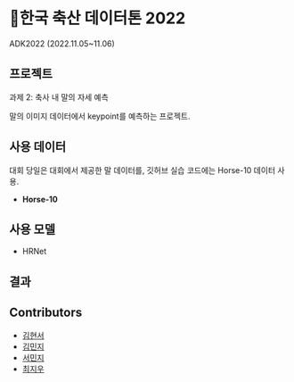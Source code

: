# 🐎한국 축산 데이터톤 2022 
ADK2022 (2022.11.05~11.06)

## 프로젝트

과제 2: 축사 내 말의 자세 예측

말의 이미지 데이터에서 keypoint를 예측하는 프로젝트.

## 사용 데이터

대회 당일은 대회에서 제공한 말 데이터를, 깃허브 실습 코드에는 Horse-10 데이터 사용.

- **Horse-10**

## 사용 모델

- HRNet

## 결과


## Contributors
- [김현서](https://github.com/Hiseoi)
- [김민지](https://github.com/MinjiK11)
- [서민지](https://github.com/Minjee-Seo)
- [최지우](https://github.com/jiwoo-mood)
